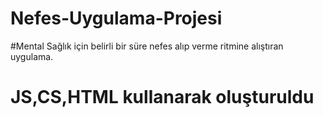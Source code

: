 # Nefes-Uygulama-Projesi

#Mental Sağlık için belirli bir süre nefes alıp verme ritmine alıştıran uygulama.
# JS,CS,HTML kullanarak oluşturuldu
